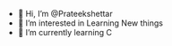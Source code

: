 - 👋 Hi, I’m @Prateekshettar
- 👀 I’m interested in Learning New things
- 🌱 I’m currently learning C


<!---
Prateekshettar/Prateekshettar is a ✨ special ✨ repository because its `README.md` (this file) appears on your GitHub profile.
You can click the Preview link to take a look at your changes.
--->
